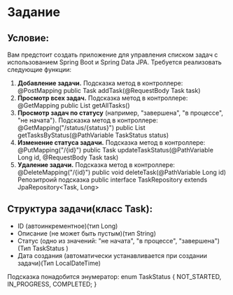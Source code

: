# Задание

## Условие:
Вам предстоит создать приложение для управления списком задач с использованием Spring Boot и Spring Data JPA. Требуется реализовать следующие функции:

1. **Добавление задачи.** Подсказка метод в контроллере: @PostMapping public Task addTask(@RequestBody Task task)
2. **Просмотр всех задач.** Подсказка метод в контроллере: @GetMapping public List<Task> getAllTasks()
3. **Просмотр задач по статусу** (например, "завершена", "в процессе", "не начата"). Подсказка метод в контроллере: @GetMapping("/status/{status}") public List<Task> getTasksByStatus(@PathVariable TaskStatus status)
4. **Изменение статуса задачи.** Подсказка метод в контроллере: @PutMapping("/{id}") public Task updateTaskStatus(@PathVariable Long id, @RequestBody Task task)
5. **Удаление задачи.**
Подсказка метод в контроллере:
@DeleteMapping("/{id}")
public void deleteTask(@PathVariable Long id)
Репозитроий подсказка public interface TaskRepository extends JpaRepository<Task, Long>

## Структура задачи(класс Task):
- ID (автоинкрементное)(тип Long)
- Описание (не может быть пустым)(тип String)
- Статус (одно из значений: "не начата", "в процессе", "завершена")(Тип TaskStatus )
- Дата создания (автоматически устанавливается при создании задачи)(Тип LocalDateTime)

Подсказка понадобится энумератор:
enum TaskStatus {
NOT_STARTED, IN_PROGRESS, COMPLETED;
}